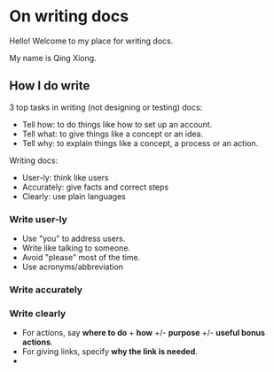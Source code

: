 
# On writing docs

Hello! Welcome to my place for writing docs.

My name is Qing Xiong.

## How I do write

3 top tasks in writing (not designing or testing) docs:

- Tell how: to do things like how to set up an account.
- Tell what: to give things like a concept or an idea.
- Tell why: to explain things like a concept, a process or an action.

Writing docs:

- User-ly: think like users
- Accurately: give facts and correct steps
- Clearly: use plain languages

### Write user-ly

- Use "you" to address users.
- Write like talking to someone.
- Avoid "please" most of the time.
- Use acronyms/abbreviation

### Write accurately

### Write clearly

- For actions, say __where to do__ + __how__ +/- __purpose__ +/- __useful bonus actions__.
- For giving links, specify __why the link is needed__.
- 